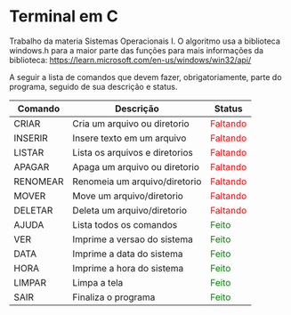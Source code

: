 # Terminal em C

Trabalho da materia Sistemas Operacionais I.
O algoritmo usa a biblioteca windows.h para a maior parte das funções
para mais informações da biblioteca: https://learn.microsoft.com/en-us/windows/win32/api/

A seguir a lista de comandos que devem fazer, obrigatoriamente, parte do programa, seguido de sua descrição e status.

| Comando  | Descrição                     | Status                                |
| -------- | --------                      |--------                               |
| CRIAR    | Cria um arquivo ou diretorio  |<span style="color:red">Faltando</span>|
| INSERIR  | Insere texto em um arquivo    |<span style="color:red">Faltando</span>|
| LISTAR   | Lista os arquivos e diretorios|<span style="color:red">Faltando</span>|
| APAGAR   | Apaga um arquivo ou diretorio |<span style="color:red">Faltando</span>|
| RENOMEAR | Renomeia um arquivo/diretorio |<span style="color:red">Faltando</span>|
| MOVER    | Move um arquivo/diretorio     |<span style="color:red">Faltando</span>|
| DELETAR  | Deleta um arquivo/diretorio   |<span style="color:red">Faltando</span>|
| AJUDA    | Lista todos os comandos       |<span style="color:green">Feito</span> |
| VER      | Imprime a versao do sistema   |<span style="color:green">Feito</span> |
| DATA     | Imprime a data do sistema     |<span style="color:green">Feito</span> |
| HORA     | Imprime a hora do sistema     |<span style="color:green">Feito</span> |
| LIMPAR   | Limpa a tela                  |<span style="color:green">Feito</span> |
| SAIR     | Finaliza o programa           |<span style="color:green">Feito</span> |